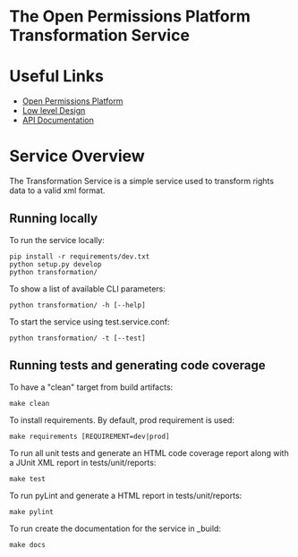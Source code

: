 The Open Permissions Platform Transformation Service
====================================================

Useful Links
============
* [Open Permissions Platform](http://openpermissions.org)
* [Low level Design](https://github.com/openpermissions/transformation-srv/blob/master/documents/markdown/low-level-design.md)
* [API Documentation](https://github.com/openpermissions/transformation-srv/blob/master/documents/apiary/api.md)

Service Overview
================
The Transformation Service is a simple service used to transform rights data to a valid xml format.

Running locally
---------------
To run the service locally:

```
pip install -r requirements/dev.txt
python setup.py develop
python transformation/
```

To show a list of available CLI parameters:

```
python transformation/ -h [--help]
```

To start the service using test.service.conf:

```
python transformation/ -t [--test]
```

Running tests and generating code coverage
------------------------------------------
To have a "clean" target from build artifacts:

```
make clean
```

To install requirements. By default, prod requirement is used:

```
make requirements [REQUIREMENT=dev|prod]
```

To run all unit tests and generate an HTML code coverage report along with a
JUnit XML report in tests/unit/reports:

```
make test
```

To run pyLint and generate a HTML report in tests/unit/reports:

```
make pylint
```

To run create the documentation for the service in _build:

```
make docs
```
